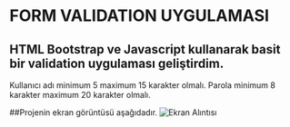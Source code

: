 # FORM VALIDATION UYGULAMASI

## HTML Bootstrap ve Javascript kullanarak basit bir validation uygulaması geliştirdim.
Kullanıcı adı minimum 5 maximum 15 karakter olmalı. Parola minimum 8 karakter maximum 20 karakter olmalı.

##Projenin ekran görüntüsü aşağıdadır.
![Ekran Alıntısı](https://user-images.githubusercontent.com/43342664/185156178-43ba4289-a624-4903-8f33-7e4ac61305e6.PNG)
